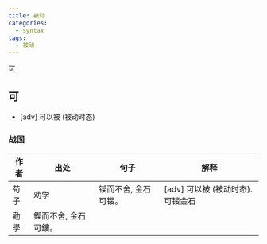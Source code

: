 ```yaml
---
title: 被动
categories:
  - syntax
tags:
  - 被动
---
```

可
<!-- more -->

## 可
* [adv] 可以被 (被动时态)

### 战国
作者|出处|句子|解释
---|---|---|---
荀子|劝学|锲而不舍, 金石可镂。|[adv] 可以被 (被动时态). 可镂金石
  |勸學|鍥而不舍, 金石可鏤。|
